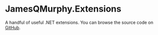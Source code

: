 # JamesQMurphy.Extensions

A handful of useful .NET extensions.  You can browse the source code on [GitHub](https://github.com/JamesQMurphy/Extensions).
